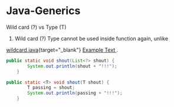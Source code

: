 # Java-Generics

Wild card (?) vs Type (T)

1. Wild card (?) Type cannot be used inside function again, unlike <T>

[wildcard.java](function/WildCard.java){target="_blank"}
<a href="function/WildCard.java" target="_blank" rel="noopener"><span>Example Text</span> </a>.
```java
public static void shout(List<?> shout) {
        System.out.println(shout + "!!!");
    }
```
```java
public static <T> void shout(T shout) {
        T passing = shout;
        System.out.println(passing + "!!!");
    }
```